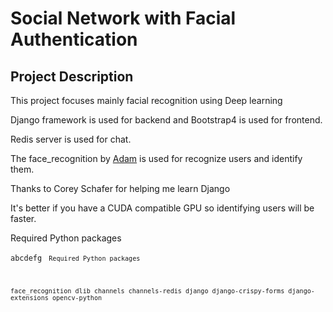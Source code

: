 # Social Network with Facial Authentication

## Project Description 

This project focuses mainly facial recognition using Deep learning

Django framework is used for backend and Bootstrap4 is used for frontend.

Redis server is used for chat.

The face_recognition by [Adam](https://github.com/ageitgey/face_recognition) is used for recognize users and identify them. 

Thanks to Corey Schafer for helping me learn Django

It's better if you have a CUDA compatible GPU so identifying users will be faster.

Required Python packages

<code>abcdefg</code>
<code>
`Required Python packages`

`
face_recognition
dlib
channels
channels-redis
django
django-crispy-forms
django-extensions
opencv-python
`
